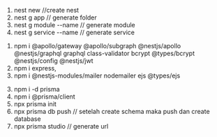 <!-- installer -->
1. nest new //create nest
2. nest g app // generate folder
3. nest g module --name // generate module
4. nest g service --name // generate service

<!-- package -->
1. npm i @apollo/gateway  @apollo/subgraph @nestjs/apollo @nestjs/graphql graphql class-validator bcrypt @types/bcrypt @nestjs/config @nestjs/jwt
2. npm i express, 
3. npm i @nestjs-modules/mailer nodemailer ejs @types/ejs

<!-- prisma -->
3. npm i -d prisma 
4. npm i @prisma/client
5. npx prisma init
6. npx prisma db push // setelah create schema maka push dan create database
6. npx prisma studio // generate url